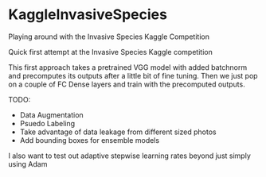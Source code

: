 # KaggleInvasiveSpecies
Playing around with the Invasive Species Kaggle Competition


Quick first attempt at the Invasive Species Kaggle competition

This first approach takes a pretrained VGG model with added batchnorm and precomputes its outputs after a little bit of fine tuning.
Then we just pop on a couple of FC Dense layers and train with the precomputed outputs.


TODO:
* Data Augmentation
* Psuedo Labeling
* Take advantage of data leakage from different sized photos
* Add bounding boxes for ensemble models


I also want to test out adaptive stepwise learning rates beyond just simply using Adam
